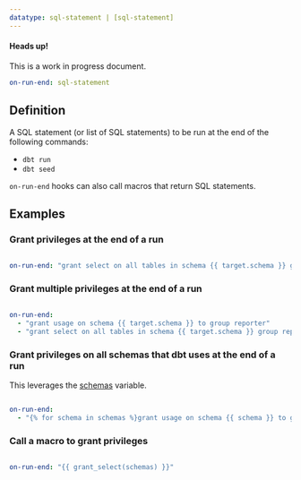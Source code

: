 ```yaml
---
datatype: sql-statement | [sql-statement]
---
```

<Alert type='warning'>
<h4>Heads up!</h4>
This is a work in progress document.

</Alert>

<File name='dbt_project.yml'>

```yml
on-run-end: sql-statement
```

</File>

## Definition
A SQL statement (or list of SQL statements) to be run at the end of the following commands:
- `dbt run`
- `dbt seed`

`on-run-end` hooks can also call macros that return SQL statements.

## Examples
### Grant privileges at the end of a run

<File name='dbt_project.yml'>

```yml

on-run-end: "grant select on all tables in schema {{ target.schema }} group transformer"

```

</File>

### Grant multiple privileges at the end of a run

<File name='dbt_project.yml'>

```yml

on-run-end:
  - "grant usage on schema {{ target.schema }} to group reporter"
  - "grant select on all tables in schema {{ target.schema }} group reporter"

```

</File>

### Grant privileges on all schemas that dbt uses at the end of a run
This leverages the [schemas](schemas) variable.

<File name='dbt_project.yml'>

```yml

on-run-end:
  - "{% for schema in schemas %}grant usage on schema {{ schema }} to group reporter; {% endfor %}"

```

</File>

### Call a macro to grant privileges

<File name='dbt_project.yml'>

```yml

on-run-end: "{{ grant_select(schemas) }}"

```

</File>

<!--
## Available context

-->
